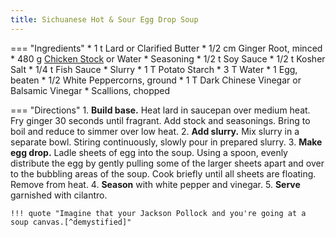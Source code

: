 ```yaml
---
title: Sichuanese Hot & Sour Egg Drop Soup
---
```

=== "Ingredients"
    * 1 t Lard or Clarified Butter
    * 1/2 cm Ginger Root, minced
    * 480 g [Chicken Stock](../../../book/soups/stocks/meat-stock.md) or Water
    * Seasoning
        * 1/2 t Soy Sauce
        * 1/2 t Kosher Salt
        * 1/4 t Fish Sauce
    * Slurry
        * 1 T Potato Starch
        * 3 T Water
    * 1 Egg, beaten
    * 1/2 White Peppercorns, ground
    * 1 T Dark Chinese Vinegar or Balsamic Vinegar
    * Scallions, chopped

=== "Directions"
    1. **Build base.** Heat lard in saucepan over medium heat. Fry ginger 30 seconds until fragrant. Add stock and seasonings. Bring to boil and reduce to simmer over low heat.
    2. **Add slurry.** Mix slurry in a separate bowl. Stiring continuously, slowly pour in prepared slurry.
    3. **Make egg drop.** Ladle sheets of egg into the soup. Using a spoon, evenly distribute the egg by gently pulling some of the larger sheets apart and over to the bubbling areas of the soup. Cook briefly until all sheets are floating. Remove from heat.
    4. **Season** with white pepper and vinegar.
    5. **Serve** garnished with cilantro.

    !!! quote "Imagine that your Jackson Pollock and you're going at a soup canvas.[^demystified]"

[^demystified]:
    Chinese Cooking Demystified. ["Egg Drop [Anything] Soup."](https://www.youtube.com/watch?v=jz2KcqzP7kM) _YouTube_. 29 December 2021.
